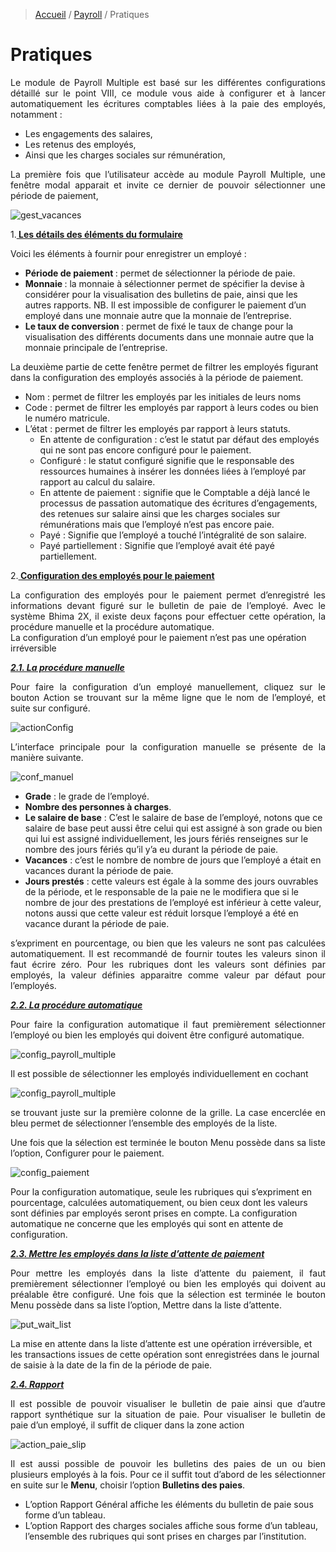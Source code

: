 > [Accueil](../index) / [Payroll](./index) / Pratiques

# Pratiques

<div style='text-align: justify;'>
Le module de Payroll Multiple est basé sur les différentes configurations détaillé sur le point VIII, ce module vous aide à configurer et à lancer automatiquement les écritures comptables liées à la paie des employés, notamment :</div>

-	Les engagements des salaires,
-	Les retenus des employés,
-	Ainsi que les charges sociales sur rémunération,

<div style='text-align: justify;'>
La première fois que l’utilisateur accède au module Payroll Multiple, une fenêtre modal apparait et invite ce dernier de pouvoir sélectionner une période de paiement,</div>

![gest_vacances](../../images/payroll/setting_payroll_config.jpg)

1.<strong><u> Les détails des éléments du formulaire</u></strong>

Voici les éléments à fournir pour enregistrer un employé :
-	<strong>Période de paiement </strong>: permet de sélectionner la période de paie.
-	<strong>Monnaie </strong>: la monnaie à sélectionner permet de spécifier la devise à considérer pour la visualisation des bulletins de paie, ainsi que les autres rapports. NB. Il est impossible de configurer le paiement d’un employé dans une monnaie autre que la monnaie de l’entreprise.
-	<strong>Le taux de conversion </strong> : permet de fixé le taux de change pour la visualisation des différents documents dans une monnaie autre que la monnaie principale de l’entreprise.

La deuxième partie de cette fenêtre permet de filtrer les employés figurant dans la configuration des employés associés à la période de paiement.
-	Nom : permet de filtrer les employés par les initiales de leurs noms
-	Code : permet de filtrer les employés par rapport à leurs codes ou bien le numéro matricule.
-	L’état : permet de filtrer les employés par rapport à leurs statuts.
    - En attente de configuration : c’est le statut par défaut des employés qui ne sont pas encore configuré pour le paiement.
    - Configuré : le statut configuré signifie que le responsable des ressources humaines à insérer les données liées à l’employé par rapport au calcul du salaire.
    - En attente de paiement : signifie que le Comptable a déjà lancé le processus de passation automatique des écritures d’engagements, des retenues sur salaire ainsi que les charges sociales sur rémunérations mais que l’employé n’est pas encore paie.
    - Payé : Signifie que l’employé a touché l’intégralité de son salaire.
    - Payé partiellement : Signifie que l’employé avait été payé partiellement.

2.<strong><u> Configuration des employés pour le paiement</u></strong>
<div style='text-align: justify;'>
La configuration des employés pour le paiement permet d’enregistré les informations devant figuré sur le bulletin de paie de l’employé. 
Avec le système Bhima 2X, il existe deux façons pour effectuer cette opération, la procédure manuelle et la procédure automatique.</div>

<div class = "bs-callout bs-callout-success">
La configuration d’un employé pour le paiement n’est pas une opération irréversible
</div>

<strong><u><i>2.1. La procédure manuelle</i></u></strong>
<div style='text-align: justify;'>
Pour faire la configuration d’un employé manuellement, cliquez sur le bouton Action se trouvant sur la même ligne que le nom de l’employé, et suite sur configuré.</div>

![actionConfig](../../images/payroll/actionConfig.jpg)

<div style='text-align: justify;'>
L’interface principale pour la configuration manuelle se présente de la manière suivante.</div>

![conf_manuel](../../images/payroll/conf_manuel.jpg)


-	<strong>Grade</strong> : le grade de l’employé.
-	<strong>Nombre des personnes à charges</strong>.
-	<strong>Le salaire de base</strong> : C’est le salaire de base de l’employé, notons que ce salaire de base peut aussi être celui qui est assigné à son grade ou bien qui lui est assigné individuellement, les jours fériés renseignes sur le nombre des jours fériés qu’il y’a eu durant la période de paie.
-	<strong>Vacances</strong> : c’est le nombre de nombre de jours que l’employé a était en vacances durant la période de paie.
-	<strong>Jours prestés</strong> : cette valeurs est égale à la somme des jours ouvrables de la période, et le responsable de la paie ne le modifiera que si le nombre de jour des prestations de l’employé est inférieur à cette valeur, notons aussi que cette valeur est réduit lorsque l’employé a été en vacance durant la période de paie.

<div style='text-align: justify;'>
s’expriment en pourcentage, ou bien que les valeurs ne sont pas calculées automatiquement. Il est recommandé de fournir toutes les valeurs sinon il faut écrire zéro.
Pour les rubriques dont les valeurs sont définies par employés, la valeur définies apparaitre comme valeur par défaut pour l’employés.</div> 

<strong><u><i>2.2. La procédure automatique </i></u></strong>
<div style='text-align: justify;'>
Pour faire la configuration automatique il faut premièrement sélectionner l’employé ou bien les employés qui doivent être configuré automatique.</div>

![config_payroll_multiple](../../images/payroll/config_payroll_multiple.jpg)

<div style='text-align: justify;'>
Il est possible de sélectionner les employés individuellement en cochant</div>

![config_payroll_multiple](../../images/payroll/coche_unchecked.jpg)

<div style='text-align: justify;'>
se trouvant juste sur la première colonne de la grille. La case encerclée en bleu permet de sélectionner l’ensemble des employés de la liste.

Une fois que la sélection est terminée le bouton Menu possède dans sa liste l’option, Configurer pour le paiement. 
</div>

![config_paiement](../../images/payroll/config_paiement.jpg)

<div class = "bs-callout bs-callout-warning">
Pour la configuration automatique, seule les rubriques qui s’expriment en pourcentage, calculées automatiquement, ou bien ceux dont les valeurs sont définies par employés seront prises en compte. La configuration automatique ne concerne que les employés qui sont en attente de configuration. 
</div>

<strong><u><i>2.3. Mettre les employés dans la liste d’attente de paiement </i></u></strong>
<div style='text-align: justify;'>
Pour mettre les employés dans la liste d’attente du paiement,  il faut premièrement sélectionner l’employé ou bien les employés qui doivent au préalable être configuré. 
Une fois que la sélection est terminée le bouton Menu possède dans sa liste l’option, Mettre dans la liste d’attente.</div>

![put_wait_list](../../images/payroll/put_wait_list.jpg)

<div class = "bs-callout bs-callout-danger">
La mise en attente dans la liste d’attente est une opération irréversible, et les transactions issues de cette opération sont enregistrées dans le journal de saisie à la date de la fin de la période de paie. 
</div>

<strong><u><i>2.4. Rapport </i></u></strong>
<div style='text-align: justify;'>
Il est possible de pouvoir visualiser le bulletin de paie ainsi que d’autre rapport synthétique sur la situation de paie. Pour visualiser le bulletin de paie d’un employé, il suffit de cliquer dans la zone action</div>

![action_paie_slip](../../images/payroll/action_paie_slip.jpg)

<div style='text-align: justify;'>
Il est aussi possible de pouvoir les bulletins des paies de un ou bien plusieurs employés à la fois. Pour ce il suffit tout d’abord de les sélectionner en suite sur le <strong>Menu</strong>, choisir l’option <strong>Bulletins des paies</strong>.</div>

-	L’option Rapport Général affiche les éléments du bulletin de paie sous forme d’un tableau.
-	L’option Rapport des charges sociales affiche sous forme d’un tableau, l’ensemble des rubriques qui sont prises en charges par l’institution. 
